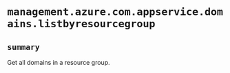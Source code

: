 # `management.azure.com.appservice.domains.listbyresourcegroup`

## `summary`
Get all domains in a resource group.



